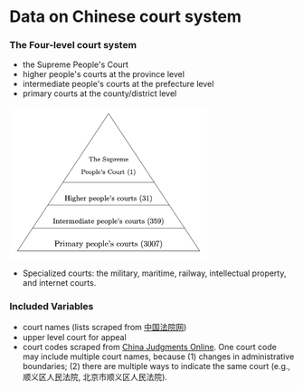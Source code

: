 # Data on Chinese court system

### The Four-level court system

- the Supreme People's Court
- higher people's courts at the province level
- intermediate people's courts at the prefecture level
- primary courts at the county/district level

<img src="court-system.png" width="350">

* Specialized courts: the military, maritime, railway, intellectual property, and internet courts.

### Included Variables

- court names (lists scraped from [中国法院网](https://www.chinacourt.org/index.shtml))
- upper level court for appeal
- court codes scraped from [China Judgments Online](http://wenshu.court.gov.cn/). One court code may include multiple court names, because (1) changes in administrative boundaries; (2) there are multiple ways to indicate the same court (e.g., 顺义区人民法院, 北京市顺义区人民法院).   
